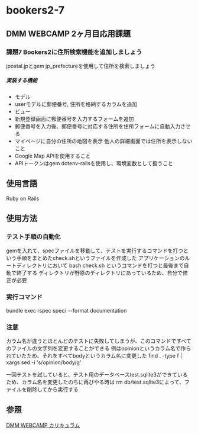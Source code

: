 # bookers2-7
## DMM WEBCAMP 2ヶ月目応用課題

### 課題7 Bookers2に住所検索機能を追加しましょう
jpostal.jpとgem jp_prefectureを使用して住所を検索しましょう
##### 実装する機能
* モデル
* userモデルに郵便番号, 住所を格納するカラムを追加
* ビュー
* 新規登録画面に郵便番号を入力するフォームを追加
* 郵便番号を入力後、郵便番号に対応する住所を住所フォームに自動入力させる
* マイページに自分の住所の地図を表示 他人の詳細画面では住所を表示しないこと
* Google Map APIを使用すること
* APIトークンはgem dotenv-railsを使用し、環境変数として扱うこと

## 使用言語
Ruby on Rails

## 使用方法
### テスト手順の自動化
gemを入れて、specファイルを移動して、テストを実行するコマンドを打つという手順をまとめたcheck.shというファイルを作成した
アプリケーションのルートディレクトリにおいて
bash check.sh
というコマンドを打つと最後まで自動で終了する
ディレクトリが野原のディレクトリにあっているため、自分で修正が必要

### 実行コマンド
bundle exec rspec spec/ --format documentation

### 注意
カラム名が違うとほとんどのテストに失敗してしまうが、このコマンドですべてのファイルの文字列を変更することができる
例はopinionというカラム名で作られていたため、それをすべてbodyというカラム名に変更した
find . -type f | xargs sed -i 's/opinion/body/g'

一回テストを試していると、テスト用のデータベースtest.sqlite3ができているため、カラム名を変更したのちに再びやる時は
rm db/test.sqlite3によって、ファイルを削除してから実行する


## 参照
[DMM WEBCAMP カリキュラム](https://web-camp.online/lesson/curriculums)

